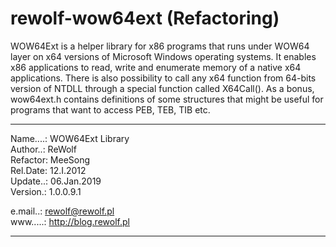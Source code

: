 # rewolf-wow64ext (Refactoring)

WOW64Ext is a helper library for x86 programs that runs under WOW64 layer on x64 versions of Microsoft Windows operating systems. It enables x86 applications to read, write and enumerate memory of a native x64 applications. There is also possibility to call any x64 function from 64-bits version of NTDLL through a special function called X64Call(). As a bonus, wow64ext.h contains definitions of some structures that might be useful for programs that want to access PEB, TEB, TIB etc. 

--- 
Name....: WOW64Ext Library  
Author..: ReWolf  
Refactor: MeeSong  
Rel.Date: 12.I.2012  
Update..: 06.Jan.2019  
Version.: 1.0.0.9.1  

e.mail..: rewolf@rewolf.pl  
www.....: http://blog.rewolf.pl  

---  
